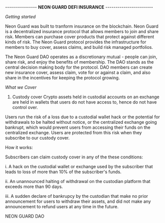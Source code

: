 ---------------- **NEON GUARD DEFI INSURANCE**  ------------------------

*Getting started*

Neon Guard was built to tranform insurance on the blockchain. Neon Guard is a decentralized insurance protocol that allows members to join and share risk. Members can purchase cover products that protect against different kinds of risk. The Neon Guard protocol provides the infrastructure for members to buy cover, assess claims, and build risk managed portfolios.

The Neon Guard DAO operates as a discretionary mutual - people can join, share risk, and enjoy the benefits of membership. The DAO stands as the central decision making body for the protocol. DAO members can create new insurance cover, assess claim, vote for or against a claim, and also share in the incentives for keeping the protocol growing.

*What we Cover*

1. Custody cover
Crypto assets held in custodial accounts on an exchange are held in wallets that users do not have access to, hence do not have control over.

Users run the risk of a loss due to a custodial wallet hack or the potential for withdrawals to be halted without notice, or the centralized exchange going bankrupt, which would prevent users from accessing their funds on the centralized exchange. Users are protected from this risk when they subscribe to our custody cover.

How it works:

Subscribers can claim custody cover in any of the these conditions:

i. A hack on the custodial wallet or exchange used by the subscriber that leads to loss of more than 10% of the subscriber's funds.

ii. An unannounced halting of withdrawal on the custodian platform that exceeds more than 90 days. 

iii. A sudden declare of bankrupcy by the custodian that make no prior announcement for users to withdraw their assets, and did not make any announcement to refund users at any time in the future.




NEON GUARD DAO


